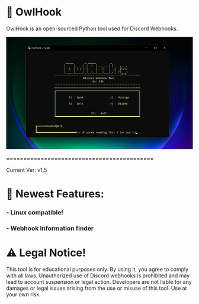 # 🦉 OwlHook
OwlHook is an open-sourced Python tool used for Discord Webhooks.

![Image Alt](https://github.com/3elk/OwlHook/blob/fbcae3186d0fff3c7d9d30b8be1d8b4c29b1e2da/Screenshot%202025-02-25%20163153.png)

===========================================

Current Ver: v1.5

# 📃 Newest Features:

### - Linux compatible!
### - Webhook Information finder

# ⚠️ Legal Notice!

This tool is for educational purposes only. By using it, you agree to comply with all laws. Unauthorized use of Discord webhooks is prohibited and may lead to account suspension or legal action.
Developers are not liable for any damages or legal issues arising from the use or misuse of this tool. Use at your own risk.
